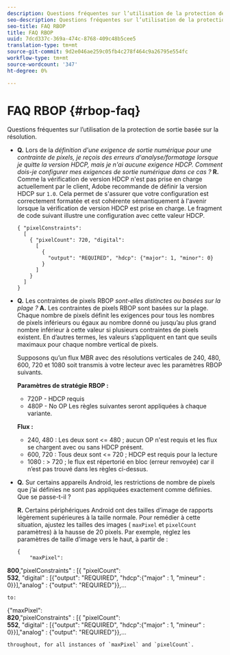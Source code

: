 ```yaml
---
description: Questions fréquentes sur l’utilisation de la protection de sortie basée sur la résolution.
seo-description: Questions fréquentes sur l’utilisation de la protection de sortie basée sur la résolution.
seo-title: FAQ RBOP
title: FAQ RBOP
uuid: 7dcd337c-369a-474c-8768-409c48b5cee5
translation-type: tm+mt
source-git-commit: 9d2e046ae259c05fb4c278f464c9a26795e554fc
workflow-type: tm+mt
source-wordcount: '347'
ht-degree: 0%

---
```



# FAQ RBOP {#rbop-faq}

Questions fréquentes sur l’utilisation de la protection de sortie basée sur la résolution.

* **Q.** Lors de la *définition d&#39;une exigence de sortie numérique pour une contrainte de pixels, je reçois des erreurs d&#39;analyse/formatage lorsque je quitte la version HDCP, mais je n&#39;ai aucune exigence HDCP. Comment dois-je configurer mes exigences de sortie numérique dans ce cas ?* **R.** Comme la vérification de version HDCP n&#39;est pas prise en charge actuellement par le client, Adobe recommande de définir la version HDCP sur `1.0`. Cela permet de s&#39;assurer que votre configuration est correctement formatée et est cohérente sémantiquement à l&#39;avenir lorsque la vérification de version HDCP est prise en charge. Le fragment de code suivant illustre une configuration avec cette valeur HDCP.

   ```
   { "pixelConstraints":  
     [  
       { "pixelCount": 720, "digital":  
         [  
           {  
             "output": "REQUIRED", "hdcp": {"major": 1, "minor": 0}  
           }  
         ]  
       }  
     ]  
   }
   ```

* **Q.** Les contraintes de pixels RBOP *sont-elles distinctes ou basées sur la plage ?* **A.** Les contraintes de pixels RBOP sont basées sur la plage. Chaque nombre de pixels définit les exigences pour tous les nombres de pixels inférieurs ou égaux au nombre donné ou jusqu’au plus grand nombre inférieur à cette valeur si plusieurs contraintes de pixels existent. En d’autres termes, les valeurs s’appliquent en tant que seuils maximaux pour chaque nombre vertical de pixels.

   Supposons qu’un flux MBR avec des résolutions verticales de 240, 480, 600, 720 et 1080 soit transmis à votre lecteur avec les paramètres RBOP suivants.

   **Paramètres de stratégie RBOP :**

   * 720P - HDCP requis
   * 480P - No OP
   Les règles suivantes seront appliquées à chaque variante.

   **Flux :**

   * 240, 480 : Les deux sont &lt;= 480 ; aucun OP n&#39;est requis et les flux se chargent avec ou sans HDCP présent.
   * 600, 720 : Tous deux sont &lt;= 720 ; HDCP est requis pour la lecture
   * 1080 : > 720 ; le flux est répertorié en bloc (erreur renvoyée) car il n’est pas trouvé dans les règles ci-dessus.


* **Q.** Sur certains appareils Android, les restrictions de nombre de pixels que j’ai définies ne sont pas appliquées exactement comme définies. Que se passe-t-il ?

   **R.** Certains périphériques Android ont des tailles d’image de rapports légèrement supérieures à la taille normale. Pour remédier à cette situation, ajustez les tailles des images ( `maxPixel` et `pixelCount` paramètres) à la hausse de 20 pixels. Par exemple, réglez les paramètres de taille d’image vers le haut, à partir de :

   ```
   { 
       "maxPixel":  
   
<b>800</b>,&quot;pixelConstraints&quot; : [{ &quot;pixelCount&quot;:\
<b>532</b>, &quot;digital&quot; : [{&quot;output&quot;: &quot;REQUIRED&quot;, &quot;hdcp&quot;:{&quot;major&quot; : 1, &quot;mineur&quot; : 0}}],&quot;analog&quot; : {&quot;output&quot;: &quot;REQUIRED&quot;}},...

```
to: 
```
{&quot;maxPixel&quot;:\
<b>820</b>,&quot;pixelConstraints&quot; : [{ &quot;pixelCount&quot;:\
<b>552</b>, &quot;digital&quot; : [{&quot;output&quot;: &quot;REQUIRED&quot;, &quot;hdcp&quot;:{&quot;major&quot; : 1, &quot;mineur&quot; : 0}}],&quot;analog&quot; : {&quot;output&quot;: &quot;REQUIRED&quot;}},...

```
throughout, for all instances of `maxPixel` and `pixelCount`.

